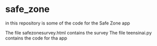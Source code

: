 # safe_zone
in this repository is some of the code for the Safe Zone app

The file safezonesurvey.html contains the survey 
The file teensinai.py contains the code for tha app
